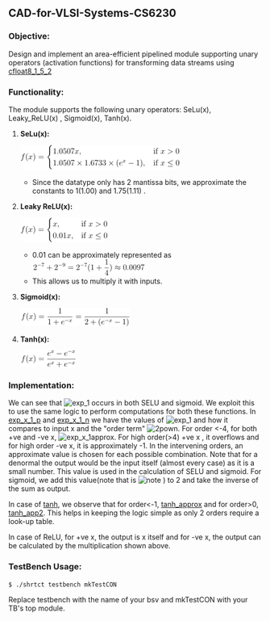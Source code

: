 ## CAD-for-VLSI-Systems-CS6230

### Objective:
Design and implement an area-efficient pipelined module supporting unary operators (activation functions) for transforming data streams using [cfloat8_1_5_2](https://cdn.motor1.com/pdf-files/535242876-tesla-dojo-technology.pdf)


### Functionality:
The module supports the following unary operators: SeLu(x), Leaky_ReLU(x) , Sigmoid(x),  Tanh(x).

1. **SeLu(x):**

   ![Selu](imgs/selu.png)
   - Since the datatype only has 2 mantissa bits, we approximate the constants to 1(1.00) and 1.75(1.11) .

2. **Leaky ReLU(x):**
   
   ![Leaky_relu](imgs/leaky.png)
    -  0.01 can be approximately represented as
   ![leakyval](imgs/leakyval.png)
    -  This allows us to multiply it with inputs.
3. **Sigmoid(x):**
   
   ![Sigmoid Formula](imgs/sigmoid.png)

4. **Tanh(x):**
   
   ![tanh](imgs/tanh.png)


### Implementation:
We can see that ![exp_1](https://latex2image-output.s3.amazonaws.com/img-aWkXPz7WZuRP.png) occurs in both SELU and sigmoid. We exploit this to use the same logic to perform computations for both these functions. In [exp_x_1_p](approx/exp_x_1_p.txt) and [exp_x_1_n](approx/exp_x_1_n.txt) we have the values of ![exp_1](https://latex2image-output.s3.amazonaws.com/img-aWkXPz7WZuRP.png) and how it compares to input x and the "order term" ![2pown](https://latex2image-output.s3.amazonaws.com/img-Um2UwRyJaJ5P.png). For order <-4, for both +ve and -ve x,  ![exp_x_1approx](https://latex2image-output.s3.amazonaws.com/img-fQ9CRyad6Kff.png). For high order(>4) +ve x , it overflows and for high order -ve x, it is approximately -1. In the intervening orders, an approximate value is chosen for each possible combination. Note that for a denormal the output would be the input itself (almost every case)  as it is a small number.
This value is used in the calculation of SELU and sigmoid. For sigmoid, we add this value(note that is ![note](https://latex2image-output.s3.amazonaws.com/img-huNZ3fpnT8rx.png) ) to 2 and take the inverse of the sum as output.

In case of [tanh](approx/tanh.txt), we observe that for order<-1, [tanh_approx](https://latex2image-output.s3.amazonaws.com/img-kWVCr2tKEdr5.png) and for order>0,  [tanh_app2](https://latex2image-output.s3.amazonaws.com/img-ACd89ngT5Gp2.png). This helps in keeping the logic simple as only 2 orders require a look-up table. 

In case of ReLU, for +ve x, the output is x itself and for -ve x, the output can be calculated by the multiplication shown above.




### TestBench Usage:
```bash
$ ./shrtct testbench mkTestCON
```
Replace testbench with the name of your bsv and mkTestCON with your TB's top module.

